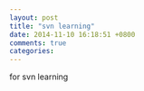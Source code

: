 ```yaml
---
layout: post
title: "svn learning"
date: 2014-11-10 16:18:51 +0800
comments: true
categories: 
---
```


for svn learning